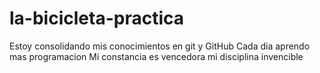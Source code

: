 # la-bicicleta-practica
Estoy consolidando mis conocimientos en git y GitHub
Cada dia aprendo mas programacion
Mi constancia es vencedora mi disciplina invencible
